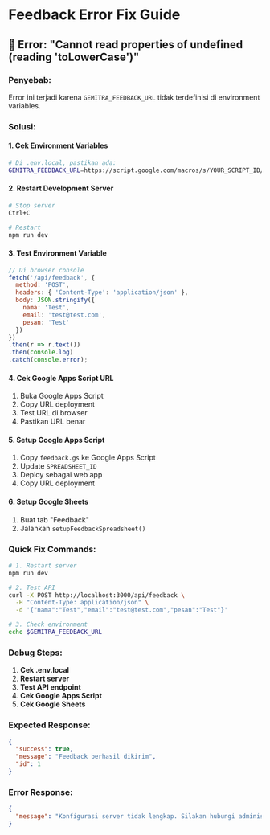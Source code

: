 # Feedback Error Fix Guide

## 🚨 Error: "Cannot read properties of undefined (reading 'toLowerCase')"

### Penyebab:
Error ini terjadi karena `GEMITRA_FEEDBACK_URL` tidak terdefinisi di environment variables.

### Solusi:

#### 1. Cek Environment Variables
```bash
# Di .env.local, pastikan ada:
GEMITRA_FEEDBACK_URL=https://script.google.com/macros/s/YOUR_SCRIPT_ID/exec
```

#### 2. Restart Development Server
```bash
# Stop server
Ctrl+C

# Restart
npm run dev
```

#### 3. Test Environment Variable
```javascript
// Di browser console
fetch('/api/feedback', {
  method: 'POST',
  headers: { 'Content-Type': 'application/json' },
  body: JSON.stringify({
    nama: 'Test',
    email: 'test@test.com',
    pesan: 'Test'
  })
})
.then(r => r.text())
.then(console.log)
.catch(console.error);
```

#### 4. Cek Google Apps Script URL
1. Buka Google Apps Script
2. Copy URL deployment
3. Test URL di browser
4. Pastikan URL benar

#### 5. Setup Google Apps Script
1. Copy `feedback.gs` ke Google Apps Script
2. Update `SPREADSHEET_ID`
3. Deploy sebagai web app
4. Copy URL deployment

#### 6. Setup Google Sheets
1. Buat tab "Feedback"
2. Jalankan `setupFeedbackSpreadsheet()`

### Quick Fix Commands:

```bash
# 1. Restart server
npm run dev

# 2. Test API
curl -X POST http://localhost:3000/api/feedback \
  -H "Content-Type: application/json" \
  -d '{"nama":"Test","email":"test@test.com","pesan":"Test"}'

# 3. Check environment
echo $GEMITRA_FEEDBACK_URL
```

### Debug Steps:

1. **Cek .env.local**
2. **Restart server**
3. **Test API endpoint**
4. **Cek Google Apps Script**
5. **Cek Google Sheets**

### Expected Response:
```json
{
  "success": true,
  "message": "Feedback berhasil dikirim",
  "id": 1
}
```

### Error Response:
```json
{
  "message": "Konfigurasi server tidak lengkap. Silakan hubungi administrator."
}
``` 